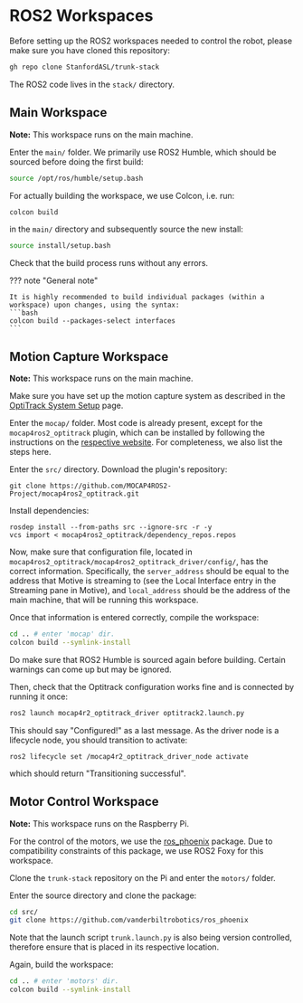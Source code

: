 # ROS2 Workspaces

Before setting up the ROS2 workspaces needed to control the robot, please make sure you have cloned this repository:
```bash
gh repo clone StanfordASL/trunk-stack
```
The ROS2 code lives in the `stack/` directory.

## Main Workspace
**Note:** This workspace runs on the main machine.

Enter the `main/` folder.
We primarily use ROS2 Humble, which should be sourced before doing the first build:
```bash
source /opt/ros/humble/setup.bash
```
For actually building the workspace, we use Colcon, i.e. run:
```bash
colcon build
```
in the `main/` directory and subsequently source the new install:
```bash
source install/setup.bash
```
Check that the build process runs without any errors.

??? note "General note"

    It is highly recommended to build individual packages (within a workspace) upon changes, using the syntax:
    ```bash
    colcon build --packages-select interfaces
    ```

## Motion Capture Workspace
**Note:** This workspace runs on the main machine.

Make sure you have set up the motion capture system as described in the [OptiTrack System Setup](./optitrack.md) page.

Enter the `mocap/` folder. Most code is already present, except for the `mocap4ros2_optitrack` plugin, which can be installed by following the instructions on the [respective website](https://github.com/MOCAP4ROS2-Project/mocap4ros2_optitrack).
For completeness, we also list the steps here.

Enter the `src/` directory.
Download the plugin's repository:
```
git clone https://github.com/MOCAP4ROS2-Project/mocap4ros2_optitrack.git
```
Install dependencies:
```
rosdep install --from-paths src --ignore-src -r -y
vcs import < mocap4ros2_optitrack/dependency_repos.repos
```
Now, make sure that configuration file, located in `mocap4ros2_optitrack/mocap4ros2_optitrack_driver/config/`, has the correct information.
Specifically, the `server_address` should be equal to the address that Motive is streaming to (see the Local Interface entry in the Streaming pane in Motive), and `local_address` should be the address of the main machine, that will be running this workspace.

Once that information is entered correctly, compile the workspace:
```bash
cd .. # enter 'mocap' dir.
colcon build --symlink-install
```
Do make sure that ROS2 Humble is sourced again before building. Certain warnings can come up but may be ignored.

Then, check that the Optitrack configuration works fine and is connected by running it once:
```bash
ros2 launch mocap4r2_optitrack_driver optitrack2.launch.py
```
This should say "Configured!" as a last message.
As the driver node is a lifecycle node, you should transition to activate:
```
ros2 lifecycle set /mocap4r2_optitrack_driver_node activate
```
which should return "Transitioning successful".

## Motor Control Workspace
**Note:** This workspace runs on the Raspberry Pi.

For the control of the motors, we use the [ros_phoenix](https://github.com/vanderbiltrobotics/ros_phoenix) package.
Due to compatibility constraints of this package, we use ROS2 Foxy for this workspace.

Clone the `trunk-stack` repository on the Pi and enter the `motors/` folder.

Enter the source directory and clone the package:
```bash
cd src/
git clone https://github.com/vanderbiltrobotics/ros_phoenix
```

Note that the launch script `trunk.launch.py` is also being version controlled, therefore ensure that is placed in its respective location.

Again, build the workspace:
```bash
cd .. # enter 'motors' dir.
colcon build --symlink-install
```
